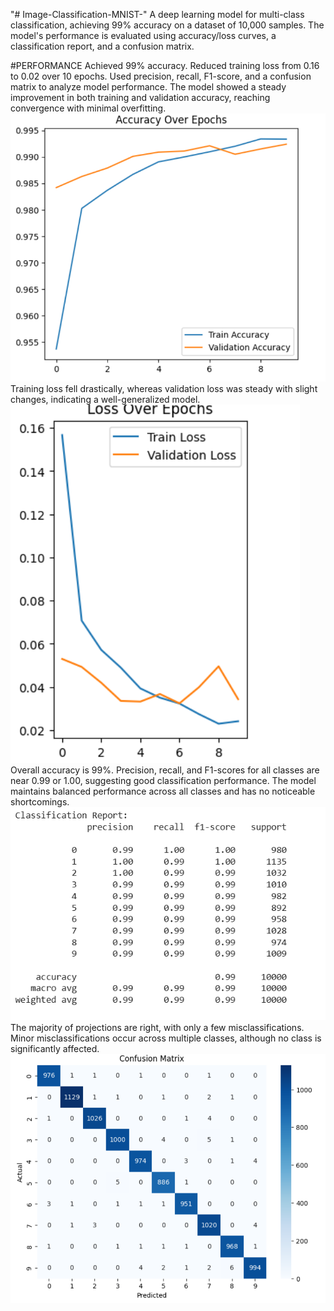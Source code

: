 "# Image-Classification-MNIST-" 
A deep learning model for multi-class classification, achieving 99% accuracy on a dataset of 10,000 samples. The model's performance is evaluated using accuracy/loss curves, a classification report, and a confusion matrix.

#PERFORMANCE
Achieved 99% accuracy. 
Reduced training loss from 0.16 to 0.02 over 10 epochs.
Used precision, recall, F1-score, and a confusion matrix to analyze model performance.
The model showed a steady improvement in both training and validation accuracy, reaching convergence with minimal overfitting.
![image alt](https://github.com/pulipakav1/Image-Classification-MNIST-/blob/0cebbfccdd5b9ea800e7fdae835f9a6e0401f438/Accuracy%20over%20epochs.png)
Training loss fell drastically, whereas validation loss was steady with slight changes, indicating a well-generalized model.
![image alt](https://github.com/pulipakav1/Image-Classification-MNIST-/blob/0cebbfccdd5b9ea800e7fdae835f9a6e0401f438/Loss%20over%20epochs.png)
Overall accuracy is 99%. Precision, recall, and F1-scores for all classes are near 0.99 or 1.00, suggesting good classification performance.
The model maintains balanced performance across all classes and has no noticeable shortcomings.
![image alt](https://github.com/pulipakav1/Image-Classification-MNIST-/blob/0cebbfccdd5b9ea800e7fdae835f9a6e0401f438/Classification%20Report.png)
The majority of projections are right, with only a few misclassifications.
Minor misclassifications occur across multiple classes, although no class is significantly affected.
![image alt](https://github.com/pulipakav1/Image-Classification-MNIST-/blob/0cebbfccdd5b9ea800e7fdae835f9a6e0401f438/confusion%20matrix.png)


